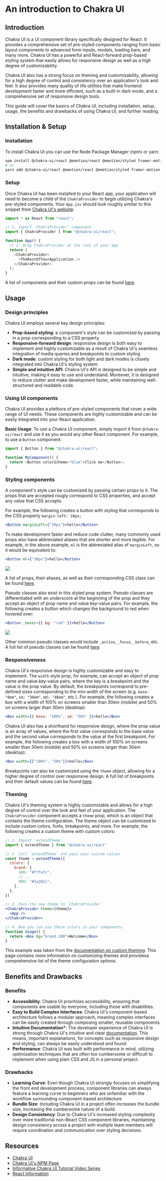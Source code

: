 # An introduction to Chakra UI

## Introduction

Chakra UI is a UI component library specifically designed for React. It provides a comprehensive set of pre-styled components ranging from basic layout components to advanced form inputs, modals, loading bars, and many more. Chakra UI has a powerful and React-forward prop-based styling system that easily allows for responsive design as well as a high degree of customizability.

Chakra UI also has a strong focus on theming and customizability, allowing for a high degree of control and consistency over an application's look and feel. It also provides many quality of life utilities that make frontend development faster and more efficient, such as a built-in dark mode, and a comprehensive set of responsive design tools.

This guide will cover the basics of Chakra UI, including installation, setup, usage, the benefits and drawbacks of using Chakra UI, and further reading.

## Installation & Setup

### Installation

To install Chakra UI you can use the Node Package Manager (npm) or yarn:

```bash
npm install @chakra-ui/react @emotion/react @emotion/styled framer-motion
# or
yarn add @chakra-ui/react @emotion/react @emotion/styled framer-motion
```

### Setup

Once Chakra UI has been installed to your React app, your application will need to become a child of the `ChakraProvider` to begin utilizing Chakra's pre-styled components. Your `App.jsx` should look roughly similar to this snippet from [Chakra UI's website](https://chakra-ui.com/getting-started):

```js
import * as React from "react";

// 1. import `ChakraProvider` component
import { ChakraProvider } from "@chakra-ui/react";

function App() {
  // 2. Wrap ChakraProvider at the root of your app
  return (
    <ChakraProvider>
      <TheRestOfYourApplication />
    </ChakraProvider>
  );
}
```

A list of components and their custom props can be found [here](https://chakra-ui.com/docs/components).

## Usage

### Design principles

Chakra UI employs several key design principles:

- **Prop-based styling**: a component's style can be customized by passing in a prop corresponding to a CSS property.
- **Responsive-forward design**: responsive design is both easy to implement and highly customizable as a result of Chakra UI's seamless integration of media queries and breakpoints to custom styling
- **Dark mode**: custom styling for both light and dark modes is closely integrated into Chakra UI's styling system
- **Simple and intuitive API**: Chakra UI's API is designed to be simple and intuitive, making it easy to use and understand. Moreover, it is designed to reduce clutter and make development faster, while maintaining well-structured and readable code.

### Using UI components

Chakra UI provides a plethora of pre-styled components that cover a wide range of UI needs. These components are highly customizable and can be easily integrated into your React application.

**Basic Usage**:
To use a Chakra UI component, simply import it from `@chakra-ui/react` and use it as you would any other React component. For example, to use a `Button` component:

```js
import { Button } from "@chakra-ui/react";

function MyComponent() {
  return <Button colorScheme="blue">Click me</Button>;
}
```

### Styling components

A component's style can be customized by passing certain props to it. The props that are accepted rougly correspond to CSS properties, and accept any value that CSS accepts.

For example, the following creates a button with styling that corresponds to the CSS property `margin-left: 10px;`

```jsx
<Button marginLeft={"30px"}>hello</Button>
```

To make development faster and reduce code clutter, many commonly used props also have abbreviated aliases that are shorter and more legible. For example, in the above example, `ml` is the abbreviated alias of `marginLeft`, so it would be equivalent to:

```jsx
<Button ml={"30px"}>hello</Button>
```

<img src="https://github.com/learning-software-engineering/learning-software-engineering.github.io/assets/40612523/58ea0265-e23f-4db7-a831-6417b2530b71">

A list of props, their aliases, as well as their corresponding CSS class can be found [here](https://chakra-ui.com/docs/styled-system/style-props).

Pseudo classes also exist in this styled prop system. Pseudo classes are differentiated with an underscore at the beginning of the prop and they accept an object of prop name and value key-value pairs. For example, the following creates a button which changes the background to red when hovered over:

```jsx
<Button _hover={{ bg: "red" }}>hello</Button>
```

<img src="https://github.com/learning-software-engineering/learning-software-engineering.github.io/assets/40612523/d0b865df-d256-4404-8e47-c9df86f83503">

Other common pseudo classes would include `_active`, `_focus`, `_before`, etc. A full list of pseudo classes can be found [here](https://chakra-ui.com/docs/styled-system/style-props#pseudo)

### Responsiveness

Chakra UI's responsive design is highly customizable and easy to implement. The `width` style prop, for example, can accept an object of prop name and value key-value pairs, where the key is a breakpoint and the value is the prop value. By default, the breakpoints correspond to pre-defined sizes corresponding to the min-width of the screen (e.g. `base: "0em"`, `sm: "30em"`, `md: "48em"`, etc.). For example, the following creates a box with a width of 100% on screens smaller than 30em (mobile) and 50% on screens larger than 30em (desktop):

```jsx
<Box width={{ base: "100%", sm: "50%" }}>hello</Box>
```

Chakra UI also has a shorthand for responsive design, where the prop value is an array of values, where the first value corresponds to the base value and the second value corresponds to the value at the first breakpoint. For example, the following creates a box with a width of 100% on screens smaller than 30em (mobile) and 50% on screens larger than 30em (desktop):

```jsx
<Box width={["100%", "50%"]}>hello</Box>
```

Breakpoints can also be customized using the `theme` object, allowing for a higher degree of control over responsive design. A full list of breakpoints and their default values can be found [here](https://chakra-ui.com/docs/styled-system/responsive-styles#customizing-breakpoints).

### Theming

Chakra UI's theming system is highly customizable and allows for a high degree of control over the look and feel of your application. The `ChakraProvider` component accepts a `theme` prop, which is an object that contains the theme configuration. The theme object can be customized to include custom colors, fonts, breakpoints, and more. For example, the following creates a custom theme with custom colors:

```jsx
// 1. Import `extendTheme`
import { extendTheme } from "@chakra-ui/react"

// 2. Call `extendTheme` and pass your custom values
const theme = extendTheme({
  colors: {
    brand: {
      100: "#f7fafc",
      // ...
      900: "#1a202c",
    },
  },
})

// 3. Pass the new theme to `ChakraProvider`
<ChakraProvider theme={theme}>
  <App />
</ChakraProvider>

// 4. Now you can use these colors in your components
function Usage() {
  return <Box bg="brand.100">Welcome</Box>
}
```

This example was taken from the [documentation on custom theming](https://chakra-ui.com/docs/styled-system/customize-theme). This page contains more information on customizing themes and providesa comprehensive list of the theme configuration options.

## Benefits and Drawbacks

### Benefits

- **Accessibility**: Chakra UI prioritizes accessibility, ensuring that components are usable by everyone, including those with disabilities.
- **Easy to Build Complex Interfaces**: Chakra UI's component-based architecture follows a modular approach, meaning complex interfaces can be easily created through composing smaller, reusable components.
- **Intuitive Documentation\***: The developer experience of Chakra UI is strong through Chakra UI's intuitive and clear [documentation](https://chakra-ui.com/docs/styled-system/style-props). This means, important explanations, for concepts such as responsive design and styling, can always be easily understood and found.
- **Performance**: Chakra UI was built with performance in mind, utilizing optimization techniques that are often too cumbersome or difficult to implement when using plain CSS and JS in a personal project.

### Drawbacks

- **Learning Curve**: Even though Chakra UI strongly focuses on simplifying the front end development process, component libraries can always feature a learning curve to beginners who are unfamiliar with the workflow surrounding component-based architecture
- **Bundle Size**: Including Chakra UI in a project often increases the bundle size, increasing the cumbersome nature of a build.
- **Design Consistency**: Due to Chakra UI's increased styling complexity over more traditional non-React CSS component libraries, maintaining design consistency across a project with multiple team members will require coordination and communication over styling decisions.

## Resources

- [Chakra UI](https://chakra-ui.com/)
- [Chakra UI's NPM Page](https://www.npmjs.com/package/@chakra-ui/react)
- [Informative Chakra UI Tutorial Video Series](https://www.youtube.com/watch?v=iXsM6NkEmFc&list=PL4cUxeGkcC9hcnIeryurNMMcGBHp7AYlP)
- [React Information](./React.md)
